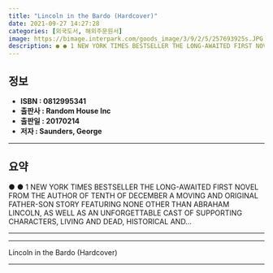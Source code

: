 ```yaml
---
title: "Lincoln in the Bardo (Hardcover)"
date: 2021-09-27 14:27:28
categories: [외국도서, 해외주문원서]
image: https://bimage.interpark.com/goods_image/3/9/2/5/257693925s.JPG
description: ● ● 1 NEW YORK TIMES BESTSELLER THE LONG-AWAITED FIRST NOVEL FROM THE AUTHOR OF TENTH OF DECEMBER A MOVING AND ORIGINAL FATHER-SON STORY FEATURING NONE OTHER
---
```


## **정보**

- **ISBN : 0812995341**
- **출판사 : Random House Inc**
- **출판일 : 20170214**
- **저자 : Saunders, George**

------



## **요약**

●  ●  1 NEW YORK TIMES BESTSELLER  THE LONG-AWAITED FIRST NOVEL FROM THE AUTHOR OF TENTH OF DECEMBER A MOVING AND ORIGINAL FATHER-SON STORY FEATURING NONE OTHER THAN ABRAHAM LINCOLN, AS WELL AS AN UNFORGETTABLE CAST OF SUPPORTING CHARACTERS, LIVING AND DEAD, HISTORICAL AND... 

------



------


Lincoln in the Bardo (Hardcover) 

------


